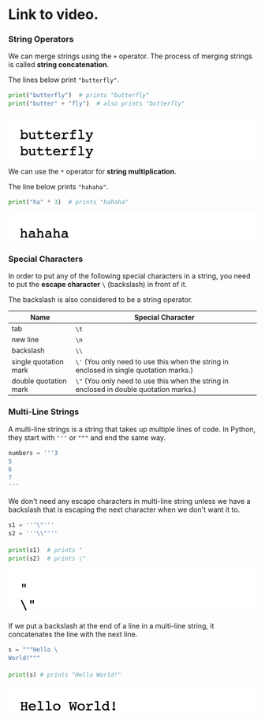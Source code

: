 # Link to video.

### String Operators

We can merge strings using the `+` operator.  The process of merging strings is called **string concatenation**.

The lines below print `"butterfly"`.

```python
print("butterfly")  # prints "butterfly"
print("butter" + "fly")  # also prints "butterfly"
```

![](https://raw.githubusercontent.com/MissStrong/ICS3U/main/Images/butterfly.png)

We can use the `*` operator for **string multiplication**.

The line below prints `"hahaha"`.

```python
print("ha" * 3)  # prints "hahaha"
```

![](https://raw.githubusercontent.com/MissStrong/ICS3U/main/Images/hahaha_.png)

### Special Characters

In order to put any of the following special characters in a string, you need to put the **escape character** ``\`` (backslash) in front of it. 

The backslash is also considered to be a string operator. 

| Name | Special Character |
| --- | --- |
| tab | `\t` |
| new line | `\n`|
| backslash | `\\` |
| single quotation mark | `\'` (You only need to use this when the string in enclosed in single quotation marks.) |
| double quotation mark | `\"` (You only need to use this when the string in enclosed in double quotation marks.) |

### Multi-Line Strings

A multi-line strings is a string that takes up multiple lines of code. In Python, they start with `'''` or `"""` and end the same way.

```python
numbers = '''3
5
6
7
'''  
```

We don't need any escape characters in multi-line string unless we have a backslash that is escaping the next character when we don't want it to.

```python
s1 = '''\"'''
s2 = '''\\"'''

print(s1)  # prints "
print(s2)  # prints \"
```

![](https://raw.githubusercontent.com/MissStrong/ICS3U/main/Images/slash.png)

If we put a backslash at the end of a line in a multi-line string, it concatenates the line with the next line.

```python
s = """Hello \
World!"""

print(s) # prints "Hello World!"
```

![](https://raw.githubusercontent.com/MissStrong/ICS3U/main/Images/hello_world_1.png)
